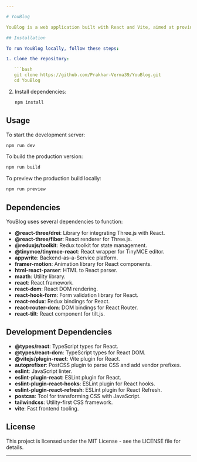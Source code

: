 ```yaml
---

# YouBlog

YouBlog is a web application built with React and Vite, aimed at providing a platform for blogging and content creation.

## Installation

To run YouBlog locally, follow these steps:

1. Clone the repository:

   ```bash
   git clone https://github.com/Prakhar-Verma39/YouBlog.git
   cd YouBlog
   ```

2. Install dependencies:

   ```bash
   npm install
   ```

## Usage

To start the development server:

```bash
npm run dev
```

To build the production version:

```bash
npm run build
```

To preview the production build locally:

```bash
npm run preview
```

## Dependencies

YouBlog uses several dependencies to function:

- **@react-three/drei**: Library for integrating Three.js with React.
- **@react-three/fiber**: React renderer for Three.js.
- **@reduxjs/toolkit**: Redux toolkit for state management.
- **@tinymce/tinymce-react**: React wrapper for TinyMCE editor.
- **appwrite**: Backend-as-a-Service platform.
- **framer-motion**: Animation library for React components.
- **html-react-parser**: HTML to React parser.
- **maath**: Utility library.
- **react**: React framework.
- **react-dom**: React DOM rendering.
- **react-hook-form**: Form validation library for React.
- **react-redux**: Redux bindings for React.
- **react-router-dom**: DOM bindings for React Router.
- **react-tilt**: React component for tilt.js.

## Development Dependencies

- **@types/react**: TypeScript types for React.
- **@types/react-dom**: TypeScript types for React DOM.
- **@vitejs/plugin-react**: Vite plugin for React.
- **autoprefixer**: PostCSS plugin to parse CSS and add vendor prefixes.
- **eslint**: JavaScript linter.
- **eslint-plugin-react**: ESLint plugin for React.
- **eslint-plugin-react-hooks**: ESLint plugin for React hooks.
- **eslint-plugin-react-refresh**: ESLint plugin for React Refresh.
- **postcss**: Tool for transforming CSS with JavaScript.
- **tailwindcss**: Utility-first CSS framework.
- **vite**: Fast frontend tooling.

## License

This project is licensed under the MIT License - see the LICENSE file for details.

---
```

